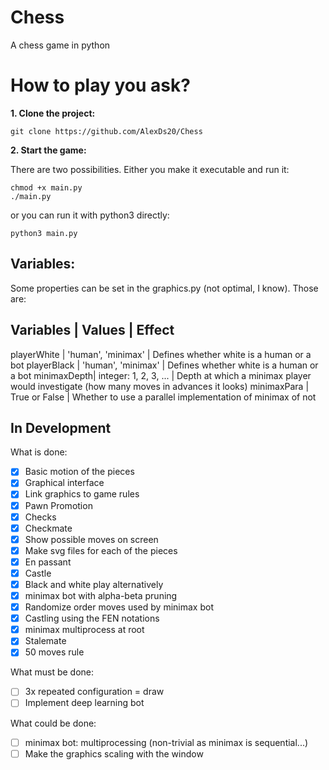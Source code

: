 # Chess
A chess game in python

# How to play you ask?
**1. Clone the project:**
```
git clone https://github.com/AlexDs20/Chess
```
**2. Start the game:**

There are two possibilities.
Either you make it executable and run it:
```
chmod +x main.py
./main.py
```
or you can run it with python3 directly:
```
python3 main.py
```


## Variables:
Some properties can be set in the graphics.py (not optimal, I know).
Those are:

Variables   |  Values             | Effect
---------------------------------------------
playerWhite | 'human', 'minimax'  |  Defines whether white is a human or a bot
playerBlack | 'human', 'minimax'  |  Defines whether white is a human or a bot
minimaxDepth| integer: 1, 2, 3, ... | Depth at which a minimax player would investigate (how many moves in advances it looks)
minimaxPara | True or False       |  Whether to use a parallel implementation of minimax of not


## In Development
What is done:
- [x] Basic motion of the pieces
- [x] Graphical interface
- [x] Link graphics to game rules
- [x] Pawn Promotion
- [x] Checks
- [x] Checkmate
- [x] Show possible moves on screen
- [x] Make svg files for each of the pieces
- [x] En passant
- [x] Castle
- [x] Black and white play alternatively
- [x] minimax bot with alpha-beta pruning
- [x] Randomize order moves used by minimax bot
- [x] Castling using the FEN notations
- [x] minimax multiprocess at root
- [x] Stalemate
- [x] 50 moves rule

What must be done:
- [ ] 3x repeated configuration = draw
- [ ] Implement deep learning bot

What could be done:
- [ ] minimax bot: multiprocessing (non-trivial as minimax is sequential...)
- [ ] Make the graphics scaling with the window
